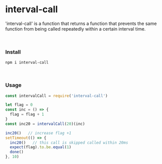 # interval-call
'interval-call' is a function that returns a function that prevents the same function from being called repeatedly within a certain interval time.

<br>

### Install
```
npm i interval-call
```

<br>

### Usage
```javascript
const intervalCall = require('interval-call')

let flag = 0
const inc = () => {
  flag = flag + 1
}
const inc20 = intervalCall(20)(inc)

inc20()   // increase flag +1
setTimeout(() => {
  inc20()   // this call is skipped called within 20ms
  expect(flag).to.be.equal(1)
  done()
}, 10)
```

